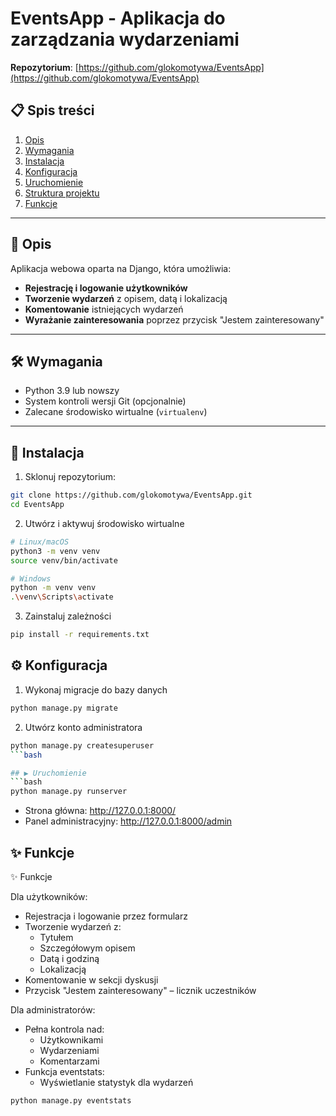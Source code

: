 # EventsApp - Aplikacja do zarządzania wydarzeniami  
**Repozytorium**: [https://github.com/glokomotywa/EventsApp](https://github.com/glokomotywa/EventsApp)  

## 📋 Spis treści  
1. [Opis](#-opis)  
2. [Wymagania](#-wymagania)  
3. [Instalacja](#-instalacja)  
4. [Konfiguracja](#-konfiguracja)  
5. [Uruchomienie](#-uruchomienie)  
6. [Struktura projektu](#-struktura-projektu)  
7. [Funkcje](#-funkcje)  
---

## 📝 Opis  
Aplikacja webowa oparta na Django, która umożliwia:  
- **Rejestrację i logowanie użytkowników**  
- **Tworzenie wydarzeń** z opisem, datą i lokalizacją  
- **Komentowanie** istniejących wydarzeń  
- **Wyrażanie zainteresowania** poprzez przycisk "Jestem zainteresowany"  

---

## 🛠 Wymagania  
- Python 3.9 lub nowszy  
- System kontroli wersji Git (opcjonalnie)  
- Zalecane środowisko wirtualne (`virtualenv`)  

---

## 🚀 Instalacja  
1. Sklonuj repozytorium:  
```bash  
git clone https://github.com/glokomotywa/EventsApp.git  
cd EventsApp  
```
2. Utwórz i aktywuj środowisko wirtualne
```bash
# Linux/macOS  
python3 -m venv venv  
source venv/bin/activate  

# Windows  
python -m venv venv  
.\venv\Scripts\activate  
```
3. Zainstaluj zależności
```bash
pip install -r requirements.txt  
```

## ⚙ Konfiguracja
1. Wykonaj migracje do bazy danych
```bash
python manage.py migrate  
```
2. Utwórz konto administratora
```bash
python manage.py createsuperuser  
```bash

## ▶ Uruchomienie
```bash
python manage.py runserver  
```
- Strona główna: http://127.0.0.1:8000/
- Panel administracyjny: http://127.0.0.1:8000/admin

## ✨ Funkcje
✨ Funkcje

Dla użytkowników:

- Rejestracja i logowanie przez formularz
- Tworzenie wydarzeń z:
	- Tytułem
	- Szczegółowym opisem
	- Datą i godziną
	- Lokalizacją
- Komentowanie w sekcji dyskusji
- Przycisk "Jestem zainteresowany" – licznik uczestników

Dla administratorów:

- Pełna kontrola nad:
	- Użytkownikami
	- Wydarzeniami
	- Komentarzami
- Funkcja eventstats:
	- Wyświetlanie statystyk dla wydarzeń
```bash
python manage.py eventstats
```
